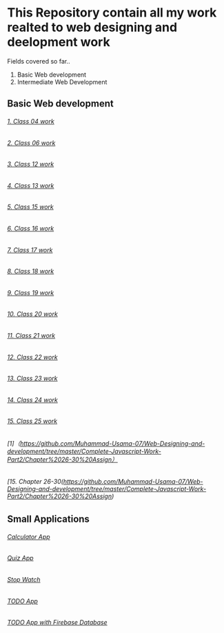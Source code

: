# This Repository contain all my work realted to web designing and deelopment work

Fields covered  so far..
1. Basic Web development
2. Intermediate Web Development

## Basic Web development

###### [1. Class 04 work](https://github.com/Muhammad-Usama-07/Web-Designing-and-development/tree/master/Complete-JavaScript-Work/Class%2004)
###### [2. Class 06 work](https://github.com/Muhammad-Usama-07/Web-Designing-and-development/tree/master/Complete-JavaScript-Work/Class%2006)
###### [3. Class 12 work](https://github.com/Muhammad-Usama-07/Web-Designing-and-development/tree/master/Complete-JavaScript-Work/Class%2012)
###### [4. Class 13 work](https://github.com/Muhammad-Usama-07/Web-Designing-and-development/tree/master/Complete-JavaScript-Work/Class%2013%20Work)
###### [5. Class 15 work](https://github.com/Muhammad-Usama-07/Web-Designing-and-development/tree/master/Complete-JavaScript-Work/Class%2015)
###### [6. Class 16 work](https://github.com/Muhammad-Usama-07/Web-Designing-and-development/tree/master/Complete-JavaScript-Work/Class%2016)
###### [7. Class 17 work](https://github.com/Muhammad-Usama-07/Web-Designing-and-development/tree/master/Complete-JavaScript-Work/Class%2017)
###### [8. Class 18 work](https://github.com/Muhammad-Usama-07/Web-Designing-and-development/tree/master/Complete-JavaScript-Work/Class%2018%20%23work)
###### [9. Class 19 work](https://github.com/Muhammad-Usama-07/Web-Designing-and-development/tree/master/Complete-JavaScript-Work/Class19)
###### [10. Class 20 work](https://github.com/Muhammad-Usama-07/Web-Designing-and-development/tree/master/Complete-JavaScript-Work/Class%2020)
###### [11. Class 21 work](https://github.com/Muhammad-Usama-07/Web-Designing-and-development/tree/master/Complete-JavaScript-Work/Class%2021)
###### [12. Class 22 work](https://github.com/Muhammad-Usama-07/Web-Designing-and-development/tree/master/Complete-JavaScript-Work/Class%2022)
###### [13. Class 23 work](https://github.com/Muhammad-Usama-07/Web-Designing-and-development/tree/master/Complete-JavaScript-Work/Class%2023)
###### [14. Class 24 work](https://github.com/Muhammad-Usama-07/Web-Designing-and-development/tree/master/Complete-JavaScript-Work/Class%2024)
###### [15. Class 25 work](https://github.com/Muhammad-Usama-07/Web-Designing-and-development/tree/master/Complete-JavaScript-Work/Class%2025)
###### [1]（https://github.com/Muhammad-Usama-07/Web-Designing-and-development/tree/master/Complete-Javascript-Work-Part2/Chapter%2026-30%20Assign）
###### [15. Chapter 26-30(https://github.com/Muhammad-Usama-07/Web-Designing-and-development/tree/master/Complete-Javascript-Work-Part2/Chapter%2026-30%20Assign)


## Small Applications

###### [Calculator App](https://github.com/Muhammad-Usama-07/Web-Designing-and-development/tree/master/Complete-JavaScript-Work/Calculator%20with%20UI)
###### [Quiz App](https://github.com/Muhammad-Usama-07/Web-Designing-and-development/tree/master/Complete-JavaScript-Work/Quiz%20app)
###### [Stop Watch](https://github.com/Muhammad-Usama-07/Web-Designing-and-development/tree/master/Complete-JavaScript-Work/StopWatch%20Assign)
###### [TODO App](https://github.com/Muhammad-Usama-07/Web-Designing-and-development/tree/master/Complete-JavaScript-Work/TODO%20app)
###### [TODO App with Firebase Database](https://github.com/Muhammad-Usama-07/Web-Designing-and-development/tree/master/Complete-JavaScript-Work/Todo%20app(with%20Firebase%20database))
